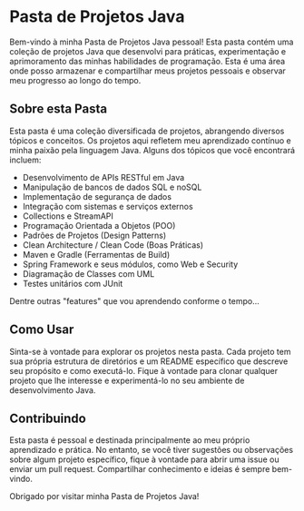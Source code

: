 # Pasta de Projetos Java

Bem-vindo à minha Pasta de Projetos Java pessoal! Esta pasta contém uma coleção de projetos Java que desenvolvi para práticas, experimentação e aprimoramento das minhas habilidades de programação. Esta é uma área onde posso armazenar e compartilhar meus projetos pessoais e observar meu progresso ao longo do tempo.

## Sobre esta Pasta

Esta pasta é uma coleção diversificada de projetos, abrangendo diversos tópicos e conceitos. Os projetos aqui refletem meu aprendizado contínuo e minha paixão pela linguagem Java. Alguns dos tópicos que você encontrará incluem:

- Desenvolvimento de APIs RESTful em Java
- Manipulação de bancos de dados SQL e noSQL
- Implementação de segurança de dados
- Integração com sistemas e serviços externos
- Collections e StreamAPI
- Programação Orientada a Objetos (POO)
- Padrões de Projetos (Design Patterns)
- Clean Architecture / Clean Code (Boas Práticas)
- Maven e Gradle (Ferramentas de Build)
- Spring Framework e seus módulos, como Web e Security
- Diagramação de Classes com UML
- Testes unitários com JUnit

Dentre outras "features" que vou aprendendo conforme o tempo...

## Como Usar

Sinta-se à vontade para explorar os projetos nesta pasta. Cada projeto tem sua própria estrutura de diretórios e um README específico que descreve seu propósito e como executá-lo. Fique à vontade para clonar qualquer projeto que lhe interesse e experimentá-lo no seu ambiente de desenvolvimento Java.

## Contribuindo

Esta pasta é pessoal e destinada principalmente ao meu próprio aprendizado e prática. No entanto, se você tiver sugestões ou observações sobre algum projeto específico, fique à vontade para abrir uma issue ou enviar um pull request. Compartilhar conhecimento e ideias é sempre bem-vindo.

Obrigado por visitar minha Pasta de Projetos Java!
